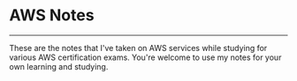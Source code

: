 # AWS Notes

---

These are the notes that I've taken on AWS services while studying for various AWS certification exams. You're welcome to use my notes for your own learning and studying.
